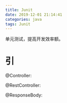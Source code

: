 ```yaml
---
title: Junit
date: 2019-12-01 21:14:41
categories: java
tags: Junit
---
```


单元测试，提高开发效率额。

<!-- more -->

# 引

@Controller: 

@RestController:

@ResponseBody: